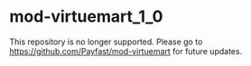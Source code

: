 # mod-virtuemart_1_0

This repository is no longer supported. Please go to https://github.com/Payfast/mod-virtuemart for future updates.
